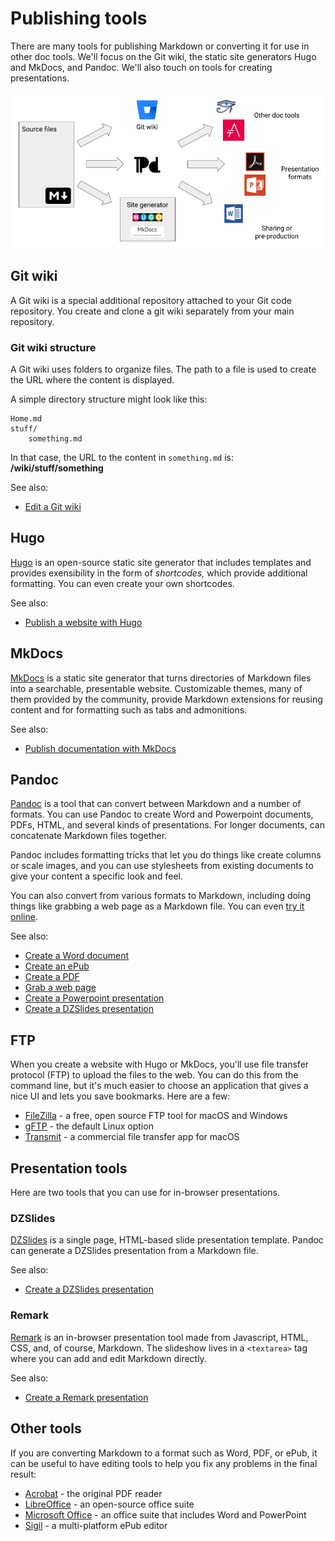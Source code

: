 # Publishing tools

There are many tools for publishing Markdown or converting it for use in other doc tools. We'll focus on the Git wiki, the static site generators Hugo and MkDocs, and Pandoc. We'll also touch on tools for creating presentations.

![](../img/publishing.png)

## Git wiki

A Git wiki is a special additional repository attached to your Git code repository. You create and clone a git wiki separately from your main repository. 

### Git wiki structure

A Git wiki uses folders to organize files. The path to a file is used to create the URL where the content is displayed.

A simple directory structure might look like this:

```
Home.md
stuff/
    something.md
```

In that case, the URL to the content in `something.md` is: **/wiki/stuff/something**

See also:

- [Edit a Git wiki](../../recipes/recipes-git-wiki/)


## Hugo

[Hugo](https://gohugo.io/) is an open-source static site generator that includes templates and provides exensibility in the form of *shortcodes,* which provide additional formatting. You can even create your own shortcodes.

See also:

- [Publish a website with Hugo](../../recipes/recipes-hugo/)

## MkDocs

[MkDocs](https://www.mkdocs.org/) is a static site generator that turns directories of Markdown files into a searchable, presentable website. Customizable themes, many of them provided by the community, provide Markdown extensions for reusing content and for formatting such as tabs and admonitions. 

See also:

- [Publish documentation with MkDocs](../../recipes/recipes-mkdocs/)

## Pandoc

[Pandoc](https://pandoc.org/) is a tool that can convert between Markdown and a number of formats. You can use Pandoc to create Word and Powerpoint documents, PDFs, HTML, and several kinds of presentations. For longer documents, can concatenate Markdown files together.

Pandoc includes formatting tricks that let you do things like create columns or scale images, and you can use stylesheets from existing documents to give your content a specific look and feel.

You can also convert from various formats to Markdown, including doing things like grabbing a web page as a Markdown file. You can even [try it online](https://pandoc.org/try/).

See also:

- [Create a Word document](../../recipes/recipes-pandoc-word/)
- [Create an ePub](../../recipes/recipes-pandoc-ebook/)
- [Create a PDF](../../recipes/recipes-pandoc-pdf/)
- [Grab a web page](../../recipes/recipes-pandoc-web/)
- [Create a Powerpoint presentation](../../recipes/recipes-slides/)
- [Create a DZSlides presentation](../../recipes/recipes-slides-dzslides/)

## FTP

When you create a website with Hugo or MkDocs, you'll use file transfer protocol (FTP) to upload the files to the web. You can do this from the command line, but it's much easier to choose an application that gives a nice UI and lets you save bookmarks. Here are a few:

- [FileZilla](https://filezilla-project.org/) - a free, open source FTP tool for macOS
  and Windows
- [gFTP](https://en.wikipedia.org/wiki/GFTP) - the default Linux option
- [Transmit](https://panic.com/transmit/) - a commercial file transfer app for macOS

## Presentation tools

Here are two tools that you can use for in-browser presentations.

### DZSlides

[DZSlides](http://paulrouget.com/dzslides/) is a single page, HTML-based slide presentation template. Pandoc can generate a DZSlides presentation from a Markdown file.

See also:

- [Create a DZSlides presentation](../../recipes/recipes-slides-dzslides/)

### Remark

[Remark](https://remarkjs.com/#1) is an in-browser presentation tool made from Javascript, HTML, CSS, and, of course, Markdown. The slideshow lives in a `<textarea>` tag where you can add and edit Markdown directly.

See also:

- [Create a Remark presentation](../../recipes/recipes-slides-remark/)


## Other tools

If you are converting Markdown to a format such as Word, PDF, or ePub, it can be useful to have editing tools to help you fix any problems in the final result:

- [Acrobat](https://get.adobe.com/reader/) - the original PDF reader
- [LibreOffice](https://www.libreoffice.org/) - an open-source office suite
- [Microsoft Office](https://www.office.com/) - an office suite that includes Word and PowerPoint
- [Sigil](https://sigil-ebook.com/) - a multi-platform ePub editor